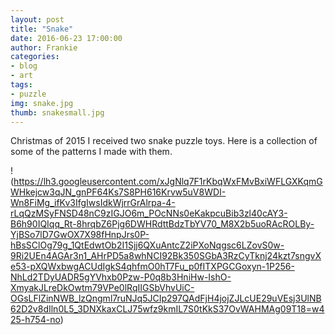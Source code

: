 ```yaml
---
layout: post
title: "Snake"
date: 2016-06-23 17:00:00
author: Frankie
categories:
- blog
- art
tags:
- puzzle
img: snake.jpg
thumb: snakesmall.jpg
---
```

Christmas of 2015 I received two snake puzzle toys. Here is a collection of some of the patterns I made with them.

!(https://lh3.googleusercontent.com/xJgNlq7F1rKbqWxFMvBxiWFLGXKqmGWHkejcw3qJN_gnPF64Ks7S8PH616Krvw5uV8WDI-Wn8FiMg_ifKv3IfgIwsIdkWjrrGrAlrpa-4-rLqQzMSyFNSD48nC9zIGJO6m_POcNNs0eKakpcuBib3zl40cAY3-B6h90IQIqq_Rt-8hrqbZ6Pjg6DWHRdttBdzTbYV70_M8X2b5uoRAcROLBy-YjBSo7lD7GwOX7X98fHnpJrs0P-hBsSClOg79g_1QtEdwtOb2I1Sjj6QXuAntcZ2iPXoNqgsc6LZovS0w-9Ri2UEn4AGAr3n1_AHrPD5a8whNCI92Bk350SGbA3RzCyTknj24kzt7sngvXe53-pXQWxbwgACUdIgkS4qhfmO0hT7Fu_p0fITXPGCGoxyn-1P256-NhLd2TDyUADR5gYVhxb0Pzw-P0q8b3HniHw-IshO-XmyakJLreDkOwtm79VPe0lRqIIGSbVhvUiC-OGsLFlZinNWB_lzQngml7ruNJq5JCIp297QAdFjH4jojZJLcUE29uVEsj3UlNB62D2v8dIln0L5_3DNXkaxCLJ75wfz9kmIL7S0tKkS37OvWAHMAg09T18=w425-h754-no)

